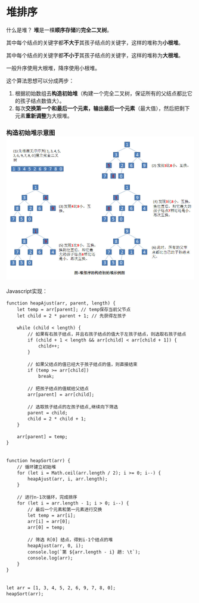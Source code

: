 # 堆排序

什么是堆？ **堆**是一棵**顺序存储**的**完全二叉树**。

其中每个结点的关键字都**不大于**其孩子结点的关键字，这样的堆称为**小根堆**。

其中每个结点的关键字都**不小于**其孩子结点的关键字，这样的堆称为**大根堆**。

一般升序使用大根堆，降序使用小根堆。

这个算法思想可以分成两步：

1. 根据初始数组去**构造初始堆**（构建一个完全二叉树，保证所有的父结点都比它的孩子结点数值大）。
2. 每次**交换第一个和最后一个元素，输出最后一个元素**（最大值），然后把剩下元素**重新调整**为大根堆。

### 构造初始堆示意图![](/assets/heap_sort.jpg)

Javascript实现：

    function heapAjust(arr, parent, length) {
        let temp = arr[parent]; // temp保存当前父节点
        let child = 2 * parent + 1; // 先获得左孩子

        while (child < length) {
            // 如果有右孩子结点，并且右孩子结点的值大于左孩子结点，则选取右孩子结点
            if (child + 1 < length && arr[child] < arr[child + 1]) {
                child++;
            }

            // 如果父结点的值已经大于孩子结点的值，则直接结束
            if (temp >= arr[child])
                break;

            // 把孩子结点的值赋给父结点
            arr[parent] = arr[child];

            // 选取孩子结点的左孩子结点,继续向下筛选
            parent = child;
            child = 2 * child + 1;
        }

        arr[parent] = temp;
    }


    function heapSort(arr) {
        // 循环建立初始堆
        for (let i = Math.ceil(arr.length / 2); i >= 0; i--) {
            heapAjust(arr, i, arr.length);
        }

        // 进行n-1次循环，完成排序
        for (let i = arr.length - 1; i > 0; i--) {
            // 最后一个元素和第一元素进行交换
            let temp = arr[i];
            arr[i] = arr[0];
            arr[0] = temp;

            // 筛选 R[0] 结点，得到i-1个结点的堆
            heapAjust(arr, 0, i);
            console.log(`第 ${arr.length - i} 趟: \t`);
            console.log(arr);
        }
    }


    let arr = [1, 3, 4, 5, 2, 6, 9, 7, 8, 0];
    heapSort(arr);



